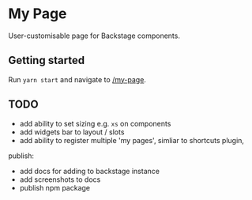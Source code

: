 # My Page

User-customisable page for Backstage components.

## Getting started

Run `yarn start` and navigate to [/my-page](http://localhost:3000/my-page).

## TODO

* add ability to set sizing e.g. `xs` on components
* add widgets bar to layout / slots
* add ability to register multiple 'my pages', simliar to shortcuts plugin,

publish:
* add docs for adding to backstage instance
* add screenshots to docs
* publish npm package

